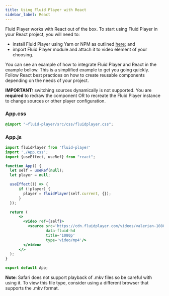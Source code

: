 ```yaml
---
title: Using Fluid Player with React
sidebar_label: React
---
```


Fluid Player works with React out of the box. To start using Fluid Player in your React project, you will need to:

* install Fluid Player using Yarn or NPM as outlined [here](/docs/integration/quick-setup#integration-using-npm); and
* import Fluid Player module and attach it to video element of your choosing.

You can see an example of how to integrate Fluid Player and React in the example bellow. This is a simplified example
to get you going quickly. Follow React best practices on how to create reusable components depending on the needs
of your project.

**IMPORTANT:** switching sources dynamically is not supported. You are **required** to redraw the component OR 
to recreate the Fluid Player instance to change sources or other player configuration. 

### App.css

```css
@import "~fluid-player/src/css/fluidplayer.css";
``` 

### App.js

```jsx
import fluidPlayer from 'fluid-player'
import './App.css';
import {useEffect, useRef} from "react";

function App() {
  let self = useRef(null);
  let player = null;

  useEffect(() => {
      if (!player) {
        player = fluidPlayer(self.current, {});
      }
  });

  return (
      <>
        <video ref={self}>
          <source src='https://cdn.fluidplayer.com/videos/valerian-1080p.mkv'
                  data-fluid-hd
                  title='1080p'
                  type='video/mp4'/>
        </video>
      </>
  );
}

export default App;
```

**Note**: Safari does not support playback of .mkv files so be careful with using it. To view this file type, consider using a different browser that supports the .mkv format.
